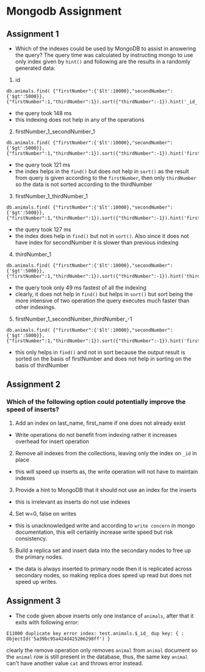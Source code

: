 # Mongodb Assignment
## Assignment 1
* Which of the indexes could be used by MongoDB to assist in answering the query?
The query time was calculated by instructing mongo to use only index given by ```hint()``` and following are the results in a randomly generated data:
1. id
```
db.animals.find( {"firstNumber":{'$lt':10000},"secondNumber":{'$gt':5000}}, {"firstNumber":1,"thirdNumber":1}).sort({"thirdNumber":-1}).hint('_id_').explain();
```
- the query took 148 ms
- this indexing does not help in any of the operations

2. firstNumber_1_secondNumber_1
```
db.animals.find( {"firstNumber":{'$lt':10000},"secondNumber":{'$gt':5000}}, {"firstNumber":1,"thirdNumber":1}).sort({"thirdNumber":-1}).hint('firstNumber_1_secondNumber_1').explain();
```
- the query took 121 ms
- the index helps in the ```find()``` but does not help in ```sort()``` as the result from query is given according to the ```firstNumber```, then only ```thirdNumber``` so the data is not sorted according to the thirdNumber

3. firstNumber_1_thirdNumber_1
```
db.animals.find( {"firstNumber":{'$lt':10000},"secondNumber":{'$gt':5000}}, {"firstNumber":1,"thirdNumber":1}).sort({"thirdNumber":-1}).hint('firstNumber_1_thirdNumber_1').explain();
```
- the query took 127 ms
- the index does help in ```find()``` but not in ```sort()```. Also since it does not have index for secondNumber it is slower than previous indexing

4. thirdNumber_1
```
db.animals.find( {"firstNumber":{'$lt':10000},"secondNumber":{'$gt':5000}}, {"firstNumber":1,"thirdNumber":1}).sort({"thirdNumber":-1}).hint('thirdNumber_1').explain();
```
- the query took only 49 ms fastest of all the indexing
- clearly, it does not help in ```find()``` but helps in ```sort()``` but sort being the more intensive of two operation the query executes much faster than other indexings.

5. firstNumber_1_secondNumber_thirdNumber_-1
```
db.animals.find( {"firstNumber":{'$lt':10000},"secondNumber":{'$gt':5000}}, {"firstNumber":1,"thirdNumber":1}).sort({"thirdNumber":-1}).hint('firstNumber_1_secondNumber_1_thirdNumber_-1').explain();
```
- this only helps in ```find()``` and not in sort because the output result is sorted on the basis of firstNumber and does not help in sorting on the basis of thirdNumber


## Assignment 2
### Which of the following option could potentially improve the speed of inserts?
1. Add an index on last_name, first_name if one does not already exist
- Write operations do not benefit from indexing rather it increases overhead for insert operation

2. Remove all indexes from the collections, leaving only the index on ```_id``` in place
- this will speed up inserts as, the write operation will not have to maintain indexes

3. Provide a hint to MongoDB that it should not use an index for the inserts
- this is irrelevant as inserts do not use indexes 

4. Set w=0, false on writes
- this is unacknowledged write and according to ```write concern``` in mongo documentation, this will certainly increase write speed but risk consistency. 

5. Build a replica set and insert data into the secondary nodes to free up the primary nodes.
- the data is always inserted to primary node then it is replicated across secondary nodes, so making replica does speed up read but does not speed up writes.

## Assignment 3
- The code given above inserts only one instance of ```animals```, after that it exits with following error:
```
E11000 duplicate key error index: test.animals.$_id_ dup key: { : ObjectId('5a39bc95a424d425206298ff') }
```
clearly the remove operation only removes ```animal``` from ```animal``` document so the ```animal``` row is still present in the database, thus, the same key ```animal``` can't have another value ```cat``` and throws error instead.


